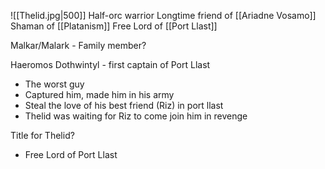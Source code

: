 ![[Thelid.jpg|500]]
Half-orc warrior
Longtime friend of [[Ariadne Vosamo]]
Shaman of [[Platanism]]
Free Lord of [[Port Llast]]

Malkar/Malark - Family member?
 
Haeromos Dothwintyl - first captain of Port Llast

- The worst guy
- Captured him, made him in his army
- Steal the love of his best friend (Riz) in port llast
- Thelid was waiting for Riz to come join him in revenge

Title for Thelid?

- Free Lord of Port Llast